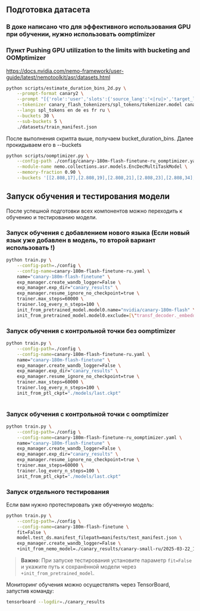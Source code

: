 ## Подготовка датасета

### В доке написано что для эффективного использования GPU при обучении, нужно использовать oomptimizer 
### Пункт Pushing GPU utilization to the limits with bucketing and OOMptimizer
https://docs.nvidia.com/nemo-framework/user-guide/latest/nemotoolkit/asr/datasets.html
```bash
python scripts/estimate_duration_bins_2d.py \
    --prompt-format canary2 \
    --prompt "[{'role':'user','slots':{'source_lang':'<|ru|>','target_lang':'<|ru|>','pnc':'<|pnc|>','itn':'<|noitn|>','diarize':'<|nodiarize|>','timestamp':'<|notimestamp|>','emotion':'<|emo:undefined|>','decodercontext':''}}]" \
    --tokenizer canary_flash_tokenizers/spl_tokens/tokenizer.model canary_flash_tokenizers/en/tokenizer.model canary_flash_tokenizers/de/tokenizer.model canary_flash_tokenizers/es/tokenizer.model canary_flash_tokenizers/fr/tokenizer.model canary_flash_tokenizers/ru/tokenizer.model \
    --langs spl_tokens en de es fr ru \
    --buckets 30 \
    --sub-buckets 5 \
    ./datasets/train_manifest.json
```
После выполнения скрипта выше, получаем bucket_duration_bins. Далее прокидываем его в --buckets

```bash
python scripts/oomptimizer.py \
    --config-path ./config/canary-180m-flash-finetune-ru_oomptimizer.yaml \
    --module-name nemo.collections.asr.models.EncDecMultiTaskModel \
    --memory-fraction 0.90 \
    --buckets '[[2.808,17],[2.808,19],[2.808,21],[2.808,23],[2.808,34],[3.192,21],[3.192,23],[3.192,25],[3.192,27],[3.192,39],[3.456,22],[3.456,25],[3.456,27],[3.456,30],[3.456,39],[3.744,24],[3.744,27],[3.744,29],[3.744,32],[3.744,46],[3.960,26],[3.960,29],[3.960,31],[3.960,35],[3.960,50],[4.176,27],[4.176,30],[4.176,33],[4.176,36],[4.176,51],[4.392,29],[4.392,33],[4.392,36],[4.392,39],[4.392,53],[4.584,30],[4.584,33],[4.584,37],[4.584,40],[4.584,53],[4.788,32],[4.788,35],[4.788,39],[4.788,43],[4.788,59],[4.968,33],[4.968,37],[4.968,40],[4.968,45],[4.968,59],[5.148,34],[5.148,38],[5.148,41],[5.148,46],[5.148,60],[5.304,36],[5.304,39],[5.304,43],[5.304,46],[5.304,60],[5.496,37],[5.496,41],[5.496,45],[5.496,49],[5.496,65],[5.664,38],[5.664,42],[5.664,46],[5.664,50],[5.664,63],[5.808,40],[5.808,43],[5.808,47],[5.808,51],[5.808,70],[5.976,41],[5.976,45],[5.976,49],[5.976,53],[5.976,67],[6.156,42],[6.156,47],[6.156,50],[6.156,55],[6.156,68],[6.336,42],[6.336,47],[6.336,51],[6.336,55],[6.336,69],[6.504,45],[6.504,50],[6.504,53],[6.504,57],[6.504,70],[6.696,44],[6.696,49],[6.696,53],[6.696,58],[6.696,73],[6.864,46],[6.864,51],[6.864,54],[6.864,59],[6.864,72],[7.056,48],[7.056,52],[7.056,56],[7.056,61],[7.056,83],[7.236,49],[7.236,54],[7.236,58],[7.236,62],[7.236,76],[7.464,50],[7.464,55],[7.464,59],[7.464,63],[7.464,78],[7.728,52],[7.728,57],[7.728,60],[7.728,64],[7.728,85],[7.992,53],[7.992,57],[7.992,61],[7.992,66],[7.992,84],[8.304,54],[8.304,59],[8.304,63],[8.304,68],[8.304,93],[8.676,54],[8.676,59],[8.676,64],[8.676,69],[8.676,88],[9.240,56],[9.240,62],[9.240,66],[9.240,71],[9.240,89],[11.484,59],[11.484,65],[11.484,69],[11.484,74],[11.484,90]]'
```


## Запуск обучения и тестирования модели

После успешной подготовки всех компонентов можно переходить к обучению и тестированию модели.

### Запуск обучения с добавлением нового языка (Если новый язык уже добавлен в модель, то второй вариант использовать !)

```bash
python train.py \
    --config-path=./config \
    --config-name=canary-180m-flash-finetune-ru.yaml \
    name="canary-180m-flash-finetune" \
    exp_manager.create_wandb_logger=False \
    exp_manager.exp_dir="canary_results" \
    exp_manager.resume_ignore_no_checkpoint=true \
    trainer.max_steps=60000 \
    trainer.log_every_n_steps=100 \
    init_from_pretrained_model.model0.name="nvidia/canary-180m-flash" \
    init_from_pretrained_model.model0.exclude=[\"transf_decoder._embedding.token_embedding\",\"log_softmax.mlp.layer0\"]
```

### Запуск обучения с контрольной точки без oomptimizer

```bash
python train.py \
    --config-path=./config \
    --config-name=canary-180m-flash-finetune-ru.yaml \
    name="canary-180m-flash-finetune" \
    exp_manager.create_wandb_logger=False \
    exp_manager.exp_dir="canary_results" \
    exp_manager.resume_ignore_no_checkpoint=true \
    trainer.max_steps=60000 \
    trainer.log_every_n_steps=100 \
    init_from_ptl_ckpt="./models/last.ckpt"
    
```
### Запуск обучения с контрольной точки c oomptimizer

```bash
python train.py \
    --config-path=./config \
    --config-name=canary-180m-flash-finetune-ru_oomptimizer.yaml \
    name="canary-180m-flash-finetune" \
    exp_manager.create_wandb_logger=False \
    exp_manager.exp_dir="canary_results" \
    exp_manager.resume_ignore_no_checkpoint=true \
    trainer.max_steps=60000 \
    trainer.log_every_n_steps=100 \
    init_from_ptl_ckpt="./models/last.ckpt"
```

### Запуск отдельного тестирования

Если вам нужно протестировать уже обученную модель:

```bash
python train.py \
    --config-path=./config \
    --config-name=canary-180m-flash-finetune \
    fit=False \
    model.test_ds.manifest_filepath=manifests/test_manifest.json \
    exp_manager.create_wandb_logger=False \
    +init_from_nemo_model=./canary_results/canary-small-ru/2025-03-22_17-43-54/checkpoints/canary-small-ru.nemo
```

> **Важно**: При запуске тестирования установите параметр `fit=False` и укажите путь к сохранённой модели через `+init_from_pretrained_model`.

Мониторинг обучения можно осуществлять через TensorBoard, запустив команду:
```bash
tensorboard --logdir=./canary_results
```